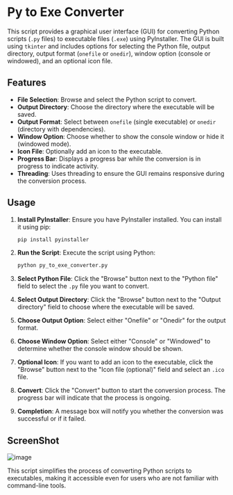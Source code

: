 # Py to Exe Converter

This script provides a graphical user interface (GUI) for converting Python scripts (`.py` files) to executable files (`.exe`) using PyInstaller. The GUI is built using `tkinter` and includes options for selecting the Python file, output directory, output format (`onefile` or `onedir`), window option (console or windowed), and an optional icon file.

## Features

- **File Selection**: Browse and select the Python script to convert.
- **Output Directory**: Choose the directory where the executable will be saved.
- **Output Format**: Select between `onefile` (single executable) or `onedir` (directory with dependencies).
- **Window Option**: Choose whether to show the console window or hide it (windowed mode).
- **Icon File**: Optionally add an icon to the executable.
- **Progress Bar**: Displays a progress bar while the conversion is in progress to indicate activity.
- **Threading**: Uses threading to ensure the GUI remains responsive during the conversion process.

## Usage

1. **Install PyInstaller**: Ensure you have PyInstaller installed. You can install it using pip:
   ```sh
   pip install pyinstaller
   ```

2. **Run the Script**: Execute the script using Python:
   ```sh
   python py_to_exe_converter.py
   ```

3. **Select Python File**: Click the "Browse" button next to the "Python file" field to select the `.py` file you want to convert.

4. **Select Output Directory**: Click the "Browse" button next to the "Output directory" field to choose where the executable will be saved.

5. **Choose Output Option**: Select either "Onefile" or "Onedir" for the output format.

6. **Choose Window Option**: Select either "Console" or "Windowed" to determine whether the console window should be shown.

7. **Optional Icon**: If you want to add an icon to the executable, click the "Browse" button next to the "Icon file (optional)" field and select an `.ico` file.

8. **Convert**: Click the "Convert" button to start the conversion process. The progress bar will indicate that the process is ongoing.

9. **Completion**: A message box will notify you whether the conversion was successful or if it failed.

## ScreenShot

![image](https://github.com/user-attachments/assets/44c94738-b29b-46a4-af72-90e623523881)


This script simplifies the process of converting Python scripts to executables, making it accessible even for users who are not familiar with command-line tools.

